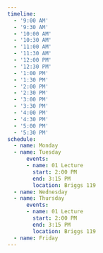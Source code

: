 ```yaml
---
timeline:
  - '9:00 AM'
  - '9:30 AM'
  - '10:00 AM'
  - '10:30 AM'
  - '11:00 AM'
  - '11:30 AM'
  - '12:00 PM'
  - '12:30 PM'
  - '1:00 PM'
  - '1:30 PM'
  - '2:00 PM'
  - '2:30 PM'
  - '3:00 PM'
  - '3:30 PM'
  - '4:00 PM'
  - '4:30 PM'
  - '5:00 PM'
  - '5:30 PM'
schedule:
  - name: Monday
  - name: Tuesday
      events:
      - name: 01 Lecture
        start: 2:00 PM
        end: 3:15 PM
        location: Briggs 119
  - name: Wednesday
  - name: Thursday
      events:
      - name: 01 Lecture
        start: 2:00 PM
        end: 3:15 PM
        location: Briggs 119
  - name: Friday
---
```


